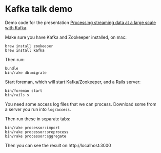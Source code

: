 # Kafka talk demo

Demo code for the presentation
[Processing streaming data at a large scale with Kafka](https://speakerdeck.com/thijsc/processing-streaming-data-at-a-large-scale-with-kafka).

Make sure you have Kafka and Zookeeper installed, on mac:

```
brew install zookeeper
brew install kafka
```

Then run:

```
bundle
bin/rake db:migrate
```

Start foreman, which will start Kafka/Zookeeper, and a Rails server:

```
bin/foreman start
bin/rails s
```

You need some access log files that we can process. Download some from a
server you run into `log/access`.

Then run these in separate tabs:

```
bin/rake processor:import
bin/rake processor:preprocess
bin/rake processor:aggregate
```

Then you can see the result on http://localhost:3000
